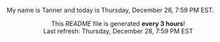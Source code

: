 My name is Tanner and today is Thursday, December 28, 7:59 PM EST.

<p align="center">This <i>README</i> file is generated <b>every 3 hours</b>!</br>Last refresh: Thursday, December 28, 7:59 PM EST<br /></p>
